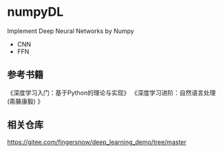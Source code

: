 # numpyDL
Implement Deep Neural Networks by Numpy

- CNN
- FFN


## 参考书籍
《深度学习入门：基于Python的理论与实现》
《深度学习进阶：自然语言处理 (斋藤康毅) 》

## 相关仓库
https://gitee.com/fingersnow/deep_learning_demo/tree/master
